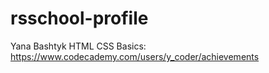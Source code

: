 # rsschool-profile

Yana Bashtyk
HTML CSS Basics: https://www.codecademy.com/users/y_coder/achievements
